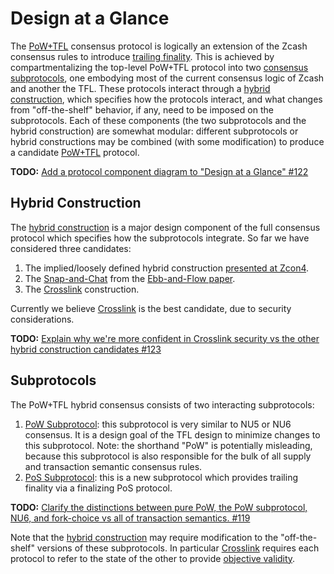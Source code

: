 # Design at a Glance

The [PoW+TFL](../../terminology.md#definition-pow-tfl) consensus protocol is logically an extension of the Zcash consensus rules to introduce [trailing finality](../../terminology.md#definition-trailing-finality). This is achieved by compartmentalizing the top-level PoW+TFL protocol into two [consensus subprotocols](../../terminology.md#definition-consensus-subprotocols), one embodying most of the current consensus logic of Zcash and another the TFL. These protocols interact through a [hybrid construction](../../terminology.md#definition-hybrid-construction), which specifies how the protocols interact, and what changes from "off-the-shelf" behavior, if any, need to be imposed on the subprotocols. Each of these components (the two subprotocols and the hybrid construction) are somewhat modular: different subprotocols or hybrid constructions may be combined (with some modification) to produce a candidate [PoW+TFL](../../terminology.md#definition-pow-tfl) protocol.

**TODO:** [Add a protocol component diagram to "Design at a Glance" #122](https://github.com/Electric-Coin-Company/tfl-book/issues/122)

## Hybrid Construction

The [hybrid construction](../../terminology.md#definition-hybrid-construction) is a major design component of the full consensus protocol which specifies how the subprotocols integrate. So far we have considered three candidates:

1. The implied/loosely defined hybrid construction [presented at Zcon4](https://www.youtube.com/watch?v=qhMzMYeEPMM&list=PL40dyJ0UYTLII7oQRQmNOFf0d2iKT35tL&index=17).
2. The [Snap-and-Chat](../../terminology.md#definition-snap-and-chat) from the [Ebb-and-Flow paper](https://eprint.iacr.org/2020/1091).
3. The [Crosslink](../../terminology.md#definition-crosslink) construction.

Currently we believe [Crosslink](../../terminology.md#definition-crosslink) is the best candidate, due to security considerations.

**TODO:** [Explain why we're more confident in Crosslink security vs the other hybrid construction candidates #123](https://github.com/Electric-Coin-Company/tfl-book/issues/123)

## Subprotocols

The PoW+TFL hybrid consensus consists of two interacting subprotocols:

1. [PoW Subprotocol](../../terminology.md#definition-pow): this subprotocol is very similar to NU5 or NU6 consensus. It is a design goal of the TFL design to minimize changes to this subprotocol. Note: the shorthand "PoW" is potentially misleading, because this subprotocol is also responsible for the bulk of all supply and transaction semantic consensus rules.
2. [PoS Subprotocol](../../terminology.md#definition-pos): this is a new subprotocol which provides trailing finality via a finalizing PoS protocol.

**TODO:** [Clarify the distinctions between pure PoW, the PoW subprotocol, NU6, and fork-choice vs all of transaction semantics. #119](https://github.com/Electric-Coin-Company/tfl-book/issues/119)

Note that the [hybrid construction](../../terminology.md#definition-hybrid-construction) may require modification to the "off-the-shelf" versions of these subprotocols. In particular [Crosslink](../../terminology.md#definition-crosslink) requires each protocol to refer to the state of the other to provide [objective validity](../../terminology.md#definition-objective-validity).
